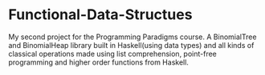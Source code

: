 # Functional-Data-Structues
My second project for the Programming Paradigms course.
A BinomialTree and BinomialHeap library built in Haskell(using data types) and all kinds of classical operations made using list comprehension, point-free programming and higher order functions from Haskell.
